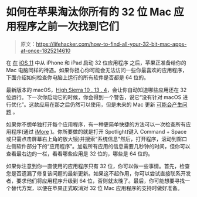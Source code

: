 # 如何在苹果淘汰你所有的 32 位 Mac 应用程序之前一次找到它们

> 原文：<https://lifehacker.com/how-to-find-all-your-32-bit-mac-apps-at-once-1825214610>

在 [在](https://lifehacker.com/before-you-install-ios-11-make-sure-all-your-apps-will-1818553768#_ga=2.241194561.2136378967.1534789047-1757745059.1526574237) [iOS 11](https://lifehacker.com/ios-11-s-next-update-lets-you-control-your-iphone-s-bat-1822374134#_ga=2.241194561.2136378967.1534789047-1757745059.1526574237) 中从 iPhone 和 iPad 启动 32 位应用程序 之后，苹果正准备给你的 Mac 电脑同样的待遇。如果你担心你可能会无法访问一些你最喜欢的应用程序，下面介绍如何检查你电脑上运行的所有软件是否都是 64 位的。



最新版本的 macOS，[High Sierra 10 . 13 . 4](https://www.theverge.com/2018/4/12/17228374/apple-macos-32-bit-app-alert)，会让你自动知道哪些应用还在 32 位运行。下一次你启动它的时候，你会得到一个警告，说它“没有针对 macOS 进行优化”。这款应用在那之后仍然可以使用，但是未来的 Mac 更新 [可能会产生问题](https://arstechnica.com/gadgets/2018/04/apple-has-begun-notifying-macos-users-of-coming-32-bit-app-incompatibility/) 。

如果你不想单独打开每个应用程序，有一种更简单快捷的方法可以一次检查所有应用程序(通过 [iMore](https://www.imore.com/how-to-check-mac-apps-32-bit-64-bit) )。你所要做的就是打开 Spotlight(键入 Command + Space 或只需点击屏幕右上角的放大镜)并搜索“系统信息”然后，打开程序，滚动到窗口左侧软件部分下的“应用程序”。加载所有应用的信息需要几秒钟的时间，但你可以查看最右边的一栏，看看哪些应用是 32 位的，哪些是 64 位的。

如果你注意到你一直使用的应用程序只有 32 位，你可以做一些事情。首先，检查您是否遗漏了修复该问题的最新更新。如果这不起作用，你可以尝试直接联系开发者，要求他们将应用程序升级到 64 位，否则就太晚了。最后，你可能想要寻找一个替代方案，以便在苹果正式取消对 32 位 Mac 应用程序的支持时做好准备。